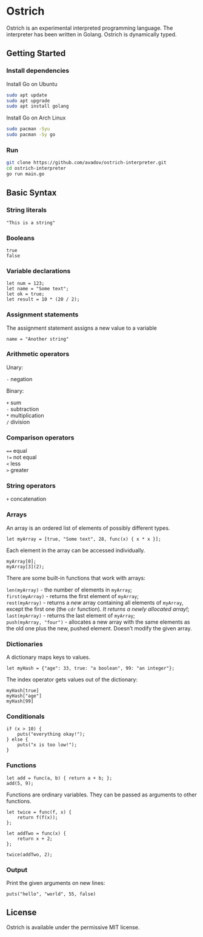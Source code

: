 # Ostrich

Ostrich is an experimental interpreted programming language. The interpreter has been written in Golang. Ostrich is dynamically typed.

## Getting Started

### Install dependencies

Install Go on Ubuntu

```sh
sudo apt update
sudo apt upgrade
sudo apt install golang
```

Install Go on Arch Linux

```sh
sudo pacman -Syu
sudo pacman -Sy go
```

### Run

```sh
git clone https://github.com/avadov/ostrich-interpreter.git
cd ostrich-interpreter
go run main.go
```

## Basic Syntax

### String literals

```
"This is a string"
```

### Booleans

```
true
false
```

### Variable declarations

```
let num = 123;
let name = "Some text";
let ok = true;
let result = 10 * (20 / 2);
```

### Assignment statements

The assignment statement assigns a new value to a variable

```
name = "Another string"
```

### Arithmetic operators

Unary:

`-` negation

Binary:

`+` sum   
`-` subtraction   
`*` multiplication   
`/` division   

### Comparison operators

`==` equal  
`!=` not equal  
`<` less  
`>` greater  

### String operators

`+` concatenation

### Arrays

An array is an ordered list of elements of possibly different types.

```
let myArray = [true, "Some text", 28, func(x) { x * x }];
```

Each element in the array can be accessed individually.

```
myArray[0];
myArray[3](2);
```

There are some built-in functions that work with arrays:

`len(myArray)` - the number of elements in `myArray`;  
`first(myArray)` - returns the first element of `myArray`;  
`rest(myArray)` - returns a *new* array containing all elements of `myArray`, except the first one (the `cdr` function). *It returns a newly allocated array!*;  
`last(myArray)` - returns the last element of `myArray`;  
`push(myArray, "four")` - allocates a new array with the same elements as the old one plus the new, pushed element. Doesn’t modify the given array.

### Dictionaries

A dictionary maps keys to values.

```
let myHash = {"age": 33, true: "a boolean", 99: "an integer"};
```

The index operator gets values out of the dictionary:

```
myHash[true]
myHash["age"]
myHash[99]
```

### Conditionals

```
if (x > 10) {
    puts("everything okay!");
} else {
    puts("x is too low!");
}
```

### Functions

```
let add = func(a, b) { return a + b; };
add(5, 9);
```

Functions are ordinary variables. They can be passed as arguments to other functions.

```
let twice = func(f, x) {
    return f(f(x));
};

let addTwo = func(x) {
    return x + 2;
};

twice(addTwo, 2);
```

### Output

Print the given arguments on new lines:

```
puts("hello", "world", 55, false)
```

## License

Ostrich is available under the permissive MIT license.
